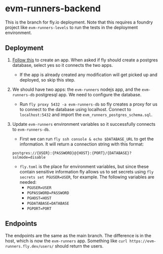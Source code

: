 # evm-runners-backend

This is the branch for fly.io deployment.
Note that this requires a foundry project like `evm-runners-levels` to run the tests in the deployment environment.

## Deployment 

1. [Follow this](https://fly.io/docs/languages-and-frameworks/node/) to create an app. When asked if fly should create a postgres database, select yes so it connects the two apps.
    - If the app is already created any modification will get picked up and deployed, so skip this step.

2. We should have two apps: the `evm-runners` nodejs app, and the `evm-runners-db` postgresql app. We need to configure the database.
    - Run `fly proxy 5432 -a evm-runners-db` so fly creates a proxy for us to connect to the database using localhost. Connect to `localhost:5432` and import the `evm_runners_postgres_schema.sql`.

3. Update `evm-runners` environment variables so it successfully connects to `evm-runners-db`.
    - First we can run `fly ssh console & echo $DATABASE_URL` to get the information. It will return a connection string with this format:

    ```
    postgres://{USER}:{PASSWORD}@{HOST}:{PORT}/{DATABASE}?sslmode=disable
    ```

    - `fly.toml` is the place for environment variables, but since these contain sensitive information fly allows us to set secrets using `fly secrets set PGUSER=USER`, for example.
    The following variables are needed: 
        - `PGUSER=USER`
        - `PGPASSWORD=PASSWORD`
        - `PGHOST=HOST`
        - `PGDATABASE=DATABASE`
        - `PGPORT=PORT`
   
## Endpoints

The endpoints are the same as the main branch. The difference is in the host, which is now the `evm-runners` app. Something like `curl https://evm-runners.fly.dev/users/` should return the users.